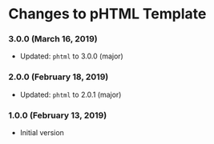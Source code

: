 # Changes to pHTML Template

### 3.0.0 (March 16, 2019)

- Updated: `phtml` to 3.0.0 (major)

### 2.0.0 (February 18, 2019)

- Updated: `phtml` to 2.0.1 (major)

### 1.0.0 (February 13, 2019)

- Initial version
